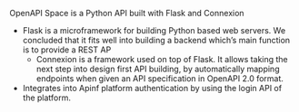 OpenAPI Space is a Python API built with Flask and Connexion
 - Flask is a microframework for building Python based web servers. We concluded that it fits well into building a backend which’s main function is to provide a REST AP
   - Connexion is a framework used on top of Flask. It allows taking the next step into design first API building, by automatically mapping endpoints when given an API specification in OpenAPI 2.0 format.
 - Integrates into Apinf platform authentication by using the login API of the platform.
